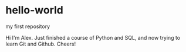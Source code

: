 # hello-world
my first repository

Hi I'm Alex. Just finished a course of Python and SQL, and now trying to learn Git and Github. Cheers!
